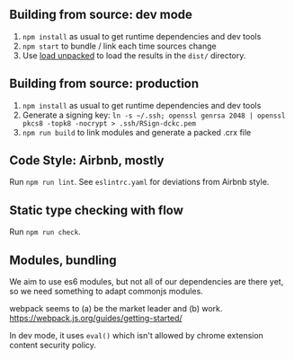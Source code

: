 ## Building from source: dev mode

 1. `npm install` as usual to get runtime dependencies and dev tools
 2. `npm start` to bundle / link each time sources change
 3. Use [load unpacked][1] to load the results in the `dist/` directory.

[1]: https://developer.chrome.com/extensions/getstarted#unpacked

## Building from source: production

 1. `npm install` as usual to get runtime dependencies and dev tools
 2. Generate a signing key: `ln -s ~/.ssh; openssl genrsa 2048 | openssl pkcs8 -topk8 -nocrypt > .ssh/RSign-dckc.pem`
 2. `npm run build` to link modules and generate a packed .crx file

## Code Style: Airbnb, mostly

Run `npm run lint`. See `eslintrc.yaml` for deviations from Airbnb
style.

## Static type checking with flow

Run `npm run check`.


## Modules, bundling

We aim to use es6 modules, but not all of our dependencies
are there yet, so we need something to adapt commonjs modules.

webpack seems to (a) be the market leader and (b) work.
https://webpack.js.org/guides/getting-started/

In dev mode, it uses `eval()` which isn't allowed by
chrome extension content security policy.
